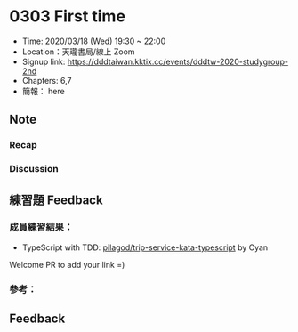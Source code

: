 # 0303 First time

- Time: 2020/03/18 (Wed) 19:30 ~ 22:00
- Location：天瓏書局/線上 Zoom
- Signup link: https://dddtaiwan.kktix.cc/events/dddtw-2020-studygroup-2nd
- Chapters: 6,7
- 簡報： here

## Note

### Recap

### Discussion

## 練習題 Feedback

### 成員練習結果：

* TypeScript with TDD: [pilagod/trip-service-kata-typescript](https://github.com/pilagod/trip-service-kata-typescript/tree/b3bd41a76455116e977f3780d515278becbe5670) by Cyan

Welcome PR to add your link =)

### 參考：

## Feedback
